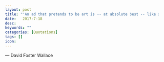 ```yaml
---
layout: post
title: "'An ad that pretends to be art is -- at absolute best -- like somebody who smiles warmly at you only because he wants something from you...'"
date:   2017-7-18
desc:
keywords: ""
categories: [Quotations]
tags: []
icon:
---
```

― David Foster Wallace
